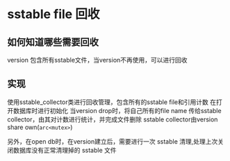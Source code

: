 # sstable file 回收

## 如何知道哪些需要回收

version 包含所有sstable文件，当version不再使用，可以进行回收

## 实现

使用sstable_collector类进行回收管理，包含所有的sstable file和引用计数
在打开数据库时进行初始化
当version drop时，将自己所有的file name 传给sstable collector，由其对计数进行统计，并完成文件删除
sstable collector由version share own(```arc<mutex>```)

另外，在open db时，在version建立后，需要进行一次 sstable 清理,处理上次关闭数据库没有正常清理掉的 sstable 文件
